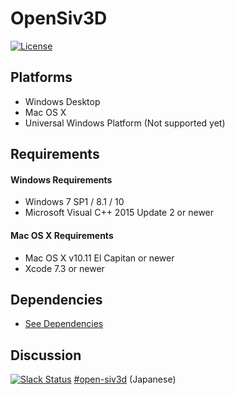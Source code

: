 # OpenSiv3D #

[![License](http://img.shields.io/:license-mit-blue.svg)](http://doge.mit-license.org)

## Platforms ##

  * Windows Desktop
  * Mac OS X
  * Universal Windows Platform (Not supported yet)

## Requirements ##

#### Windows Requirements ###

  * Windows 7 SP1 / 8.1 / 10
  * Microsoft Visual C++ 2015 Update 2 or newer
  
#### Mac OS X Requirements ###

  * Mac OS X v10.11 El Capitan or newer
  * Xcode 7.3 or newer
 
## Dependencies ##

  * [See Dependencies](Dependencies/README.md)

## Discussion ##

[![Slack Status](https://siv3d-slackin.herokuapp.com/badge.svg)](https://siv3d-slackin.herokuapp.com/) [#open-siv3d](https://siv3d.slack.com/archives/open-siv3d)  (Japanese)

